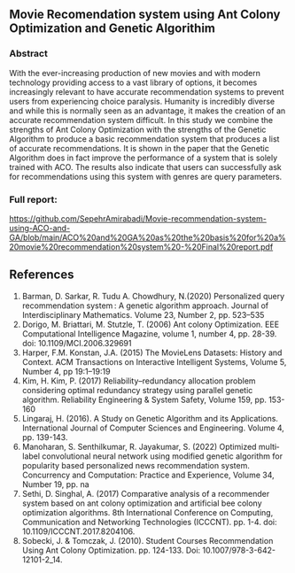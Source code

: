 ## Movie Recomendation system using Ant Colony Optimization and Genetic Algorithim 

### Abstract

With the ever-increasing production of new movies and with modern technology providing access to a vast library of options, it becomes increasingly relevant to have accurate recommendation systems to prevent users from experiencing choice paralysis. Humanity is incredibly diverse and while this is normally seen as an advantage, it makes the creation of an accurate recommendation system difficult. In this study we combine the strengths of Ant Colony Optimization with the strengths of the Genetic Algorithm to produce a basic recommendation system that produces a list of accurate recommendations. It is shown in the paper that the Genetic Algorithm does in fact improve the performance of a system that is solely trained with ACO. The results also indicate that users can successfully ask for recommendations using this system with genres are query parameters. 

### Full report:
https://github.com/SepehrAmirabadi/Movie-recommendation-system-using-ACO-and-GA/blob/main/ACO%20and%20GA%20as%20the%20basis%20for%20a%20movie%20recommendation%20system%20-%20Final%20report.pdf

## References 

1.	Barman, D. Sarkar, R. Tudu A. Chowdhury, N.(2020) Personalized query recommendation system : A genetic algorithm approach.  Journal of Interdisciplinary Mathematics. Volume 23, Number 2, pp. 523–535
2.	Dorigo, M. Briattari, M. Stutzle, T. (2006) Ant colony Optimization. EEE Computational Intelligence Magazine, volume 1, number 4, pp. 28-39. doi: 10.1109/MCI.2006.329691
3.	Harper, F.M. Konstan, J.A. (2015) The MovieLens Datasets: History and Context. ACM Transactions on Interactive Intelligent Systems, Volume 5, Number 4, pp 19:1–19:19
4.	Kim, H. Kim, P. (2017) Reliability–redundancy allocation problem considering optimal redundancy strategy using parallel genetic algorithm. Reliability Engineering & System Safety, Volume 159, pp. 153-160
5.	Lingaraj, H. (2016). A Study on Genetic Algorithm and its Applications. International Journal of Computer Sciences and Engineering. Volume 4, pp. 139-143.
6.	Manoharan, S. Senthilkumar, R. Jayakumar, S. (2022) Optimized multi‐label convolutional neural network using modified genetic algorithm for popularity based personalized news recommendation system. Concurrency and Computation: Practice and Experience, Volume 34, Number 19, pp. na
7.	Sethi, D. Singhal, A. (2017) Comparative analysis of a recommender system based on ant colony optimization and artificial bee colony optimization algorithms. 8th International Conference on Computing, Communication and Networking Technologies (ICCCNT). pp. 1-4. doi: 10.1109/ICCCNT.2017.8204106.
8.	Sobecki, J. & Tomczak, J. (2010). Student Courses Recommendation Using Ant Colony Optimization. 
pp. 124-133.  Doi: 10.1007/978-3-642-12101-2_14.
